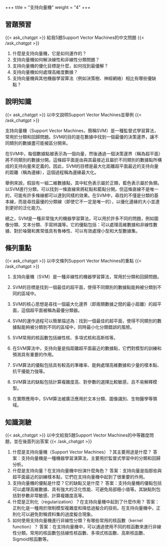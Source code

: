 +++
title = "支持向量機"
weight = "4"
+++
## 習題預習
{{< ask_chatgpt >}}
給我5題Support Vector Machines的中文問題
{{< /ask_chatgpt >}}

1. 什麼是支持向量機，它是如何運作的？
2. 支持向量機如何解決線性和非線性分類問題？
3. 支持向量機的優化目標是什麼，如何找到最優解？
4. 支持向量機如何處理高維度數據？
5. 支持向量機與其他機器學習算法（例如決策樹、神經網絡）相比有哪些優缺點？   

## 說明知識
{{< ask_chatgpt >}}
以中文說明Support Vector Machines並舉例
{{< /ask_chatgpt >}}

支持向量機（Support Vector Machines，簡稱SVM）是一種監督式學習算法，常用於分類和回歸問題。SVM的目的是在數據中找到一個最優的決策邊界，讓不同類別的數據盡可能被區分開來。

在SVM中，每個數據點被表示為一個向量，然後通過一個決策邊界（稱為超平面）將不同類別的數據分開。這條超平面是由與其最接近且屬於不同類別的數據點所構成的支持向量來定義的。因此，SVM的目標是最大化距離超平面最近的支持向量的距離（稱為邊緣），這個過程稱為邊緣最大化。

舉例來說，假設有一組二維數據點，其中紅色表示屬於正類，藍色表示屬於負類。以SVM進行分類，可以找到一條直線來將紅點和藍點分開。但這條直線不是唯一的，可能有許多條線都可以達到同樣的效果。在SVM中，尋找的不僅是分類的基本線，而是尋找最優的分類線（即使它不一定是唯一的），以優化邊緣的大小並達到更好的泛化能力。

總之，SVM是一種非常強大的機器學習算法，可以用於許多不同的問題，例如圖像分類、文本分類、手寫辨識等。它的優點包括：可以處理高維數據和非線性數據、對於噪聲和異常值具有魯棒性、可以有效處理小型和大型數據集。   

## 條列重點
{{< ask_chatgpt >}}
以中文條列Support Vector Machines的重點
{{< /ask_chatgpt >}}

1. 支持向量機（SVM）是一種非線性的機器學習算法，常用於分類和回歸問題。

2. SVM的目標是找到一個最佳的超平面，使得不同類別的數據點能夠被分類到不同的區域中。

3. SVM的核心思想是尋找一個最大化邊界（即兩類數據之間的最小距離）的超平面，這個超平面被稱為最優分類器。

4. SVM的運作過程可以簡單描述為：找到一個最佳的超平面，使得不同類別的數據點能夠被分類到不同的區域中，同時最小化分類錯誤的風險。

5. SVM常用的核函數包括線性核、多項式核和高斯核等。

6. 在SVM算法中，支持向量是指距離超平面最近的數據點，它們對模型的訓練和預測具有重要的作用。

7. SVM算法的優點包括具有較高的準確率、能夠處理高維數據和少量的樣本點、抗干擾能力強等。

8. SVM算法的缺點包括計算複雜度高、對參數的選擇比較敏感，且不易解釋模型。

9. 在實際應用中，SVM算法被廣泛應用於文本分類、圖像識別、生物醫學等領域。   

## 知識測驗
{{< ask_chatgpt >}}
以中文給我5題Support Vector Machines的中等難度問題，並在後面列出答案
{{< /ask_chatgpt >}}

1. 什麼是支持向量機（Support Vector Machines）？其主要用途是什麼？
答案：支持向量機是一種機器學習演算法，主要用於監督式學習中的分類和回歸分析。
2. 什麼是支持向量？在支持向量機中扮演什麼角色？
答案：支持向量是指那些與超平面最近的訓練樣本點，它們在支持向量機中起到了很重要的作用。
3. 支持向量機的優點是什麼？它的缺點又是什麼？
答案：支持向量機的優點包括可以處理高維數據、具有強大的泛化性能、可避免局部極小值等。其缺點則包括對參數非常敏感、計算複雜度高等。
4. 什麼是正則化（regularization）？在支持向量機中起到了什麼作用？
答案：正則化是一種用於限制模型複雜度和降低過擬合的技術。在支持向量機中，正則化可以避免對稱資料集的過度擬合現象。
5. 如何使用支持向量機進行非線性分類？有哪些常用的核函數（kernel function）？
答案：在支持向量機中，可以通過使用不同的核函數來進行非線性分類。常用的核函數包括線性核函數、多項式核函數、高斯核函數、Sigmoid核函數等。   

